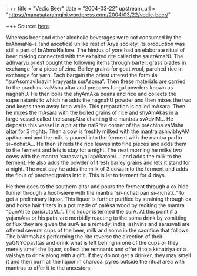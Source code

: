 +++
title = "Vedic Beer"
date = "2004-03-22"
upstream_url = "https://manasataramgini.wordpress.com/2004/03/22/vedic-beer/"

+++
Source: [here](https://manasataramgini.wordpress.com/2004/03/22/vedic-beer/).

Whereas beer and other alcoholic beverages were not consumed by the brAhmaNa-s (and ascetics) unlike rest of Arya society, its production was still a part of brAhmaNa lore. The hindus of yore had an elaborate ritual of beer making connected with the exhalted rite called the sautrAmaNI. The adhvaryu priest bought the following items through barter: grass blades in exchange for a piece of zinc. Barley grains for goat wool, parched rice in exchange for yarn. Each bargain the priest uttered the formula “surAsomavikrayin krayyaste surAsoma”. Then these materials are carried to the prachIna vaMsha altar and prepares fungal powders known as nagnahU. He then boils the shyAmAka beans and rice and collects the supernatants to which he adds the nagnahU powder and then mixes the two and keeps them away for a while. This preparation is called mAsara. Then he mixes the mAsara with the boiled grains of rice and shyAmAkas in a large vessel called the surapAtra chanting the mantras svAdvIM… He deposits this vessel in a pit at the naiR^ita corner of the prAchina vaMsha altar for 3 nights. Then a cow is freshly milked with the mantra ashivibhyAM apAkaromi and the milk is poured into the ferment with the mantra parIto si\~nchatA… He then shreds the rice leaves into fine pieces and adds them to the ferment and lets is stay for a night. The next morning he milks two cows with the mantra ‘sarasvatyai apAkaromi…’ and adds the milk to the ferment. He also adds the powder of fresh barley grains and lets it stand for a night. The next day he adds the milk of 3 cows into the ferment and adds the flour of parched grains into it. This is let to ferment for 4 days.

He then goes to the southern altar and pours the ferment through a ox hide funnel through a hoof-sieve with the mantra “si\~nchati pari si\~nchati..” to get a preliminary liquor. This liquor is further purified by straining through ox and horse hair filters in a pot made of palAsa wood by reciting the mantra “punAti te parisrutaM..”. This liquor is termed the surA. At this point if a yajamAna or his patni are morbidly reacting to the soma drink by vomitting or flux they are given the surA as a remedy. indra, ashvins and sarasvati are offered several cups of the beer, milk and soma in the sacrifice that follows. The brAhmaNas performing the rite reverse the direction of their yaGNYOpavItas and drink what is left behing in one of the cups or they merely smell the liquor, collect the remnants and offer it to a kshatriya or a vaishya to drink along with a gift. If they do not get a drinker, they may smell it and then burn all the liquor in charcoal pyres outside the ritual area with mantras to offer it to the ancestors.


